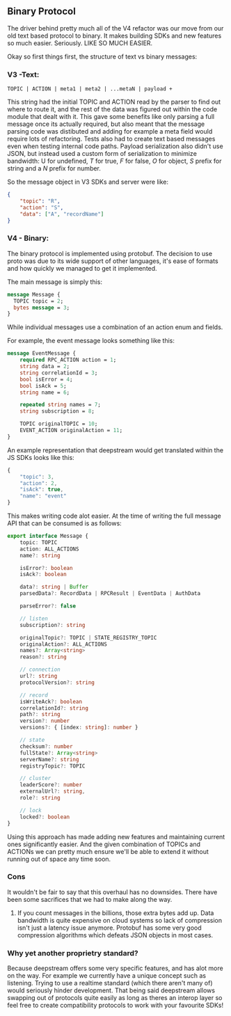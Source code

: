 
## Binary Protocol

The driver behind pretty much all of the V4 refactor was our move from our old text based protocol to binary. It makes building SDKs and new features so much easier. Seriously. LIKE SO MUCH EASIER.

Okay so first things first, the structure of text vs binary messages:

### V3 -Text:

`TOPIC | ACTION | meta1 | meta2 | ...metaN | payload +`

This string had the initial TOPIC and ACTION read by the parser to find out where to route it, and the rest of the data was figured out within the code module that dealt with it. This gave some benefits like only parsing a full message once its actually required, but also meant that the message parsing code was distibuted and adding for example a meta field would require lots of refactoring. Tests also had to create text based messages even when testing internal code paths. Payload serialization also didn't use JSON, but instead used a custom form of serialization to minimize bandwidth: U for undefined, *T* for true, *F* for false, *O* for object, *S* prefix for string and a *N* prefix for number.

So the message object in V3 SDKs and server were like:

```json
{
    "topic": "R",
    "action": "S",
    "data": ["A", "recordName"]
}
```

###  V4 - Binary:

The binary protocol is implemented using protobuf. The decision to use proto was due to its wide support of other languages, it's ease of formats and how quickly we managed to get it implemented.

The main message is simply this:

```proto
message Message {
  TOPIC topic = 2;
  bytes message = 3;
}
```

While individual messages use a combination of an action enum and fields.

For example, the event message looks something like this:

```proto
message EventMessage {
    required RPC_ACTION action = 1;
    string data = 2;
    string correlationId = 3;
    bool isError = 4;
    bool isAck = 5;
    string name = 6;

    repeated string names = 7;
    string subscription = 8;

    TOPIC originalTOPIC = 10;
    EVENT_ACTION originalAction = 11;
}
```

An example representation that deepstream would get translated within the JS SDKs looks like this:

```javascript
{
    "topic": 3,
    "action": 2,
    "isAck": true,
    "name": "event"
}
```

This makes writing code alot easier. At the time of writing the full message API that can be consumed is as follows:

```typescript
export interface Message {
    topic: TOPIC
    action: ALL_ACTIONS
    name?: string

    isError?: boolean
    isAck?: boolean

    data?: string | Buffer
    parsedData?: RecordData | RPCResult | EventData | AuthData

    parseError?: false

    // listen
    subscription?: string

    originalTopic?: TOPIC | STATE_REGISTRY_TOPIC
    originalAction?: ALL_ACTIONS
    names?: Array<string>
    reason?: string

    // connection
    url?: string
    protocolVersion?: string

    // record
    isWriteAck?: boolean
    correlationId?: string
    path?: string
    version?: number
    versions?: { [index: string]: number }

    // state
    checksum?: number
    fullState?: Array<string>
    serverName?: string
    registryTopic?: TOPIC

    // cluster
    leaderScore?: number
    externalUrl?: string,
    role?: string

    // lock
    locked?: boolean
}
```

Using this approach has made adding new features and maintaining current ones significantly easier. And the given combination of TOPICs and ACTIONs we can pretty much ensure we'll be able to extend it without running out of space any time soon.

### Cons

It wouldn't be fair to say that this overhaul has no downsides. There have been some sacrifices that we had to make along the way.

1) If you count messages in the billions, those extra bytes add up. Data bandwidth is quite expensive on cloud systems so lack of compression isn't just a latency issue anymore. Protobuf has some very good compression algorithms which defeats JSON objects in most cases.

### Why yet another proprietry standard?

Because deepstream offers some very specific features, and has alot more on the way. For example we currently have a unique concept such as listening. Trying to use a realtime standard (which there aren't many of) would seriously hinder development. That being said deepstream allows swapping out of protocols quite easily as long as theres an interop layer so feel free to create compatibility protocols to work with your favourite SDKs!
